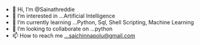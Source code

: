 - 👋 Hi, I’m @Sainathreddie
- 👀 I’m interested in ...Artificial Intelligence
- 🌱 I’m currently learning ...Python, Sql, Shell Scripting, Machine Learning
- 💞️ I’m looking to collaborate on ...python
- 📫 How to reach me ...saichinnapolu@gmail.com

<!---
Sainathreddie/Sainathreddie is a ✨ special ✨ repository because its `README.md` (this file) appears on your GitHub profile.
You can click the Preview link to take a look at your changes.
--->
